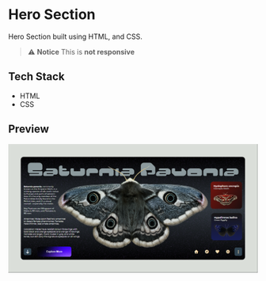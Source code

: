 # Hero Section 

Hero Section built using HTML, and CSS.

> ⚠ **Notice** This is **not responsive**

## Tech Stack

- HTML
- CSS

## Preview

![Preview](./assets/2025-10-01%2005.04.36%20127.0.0.1%20a6df35c606a1.png)